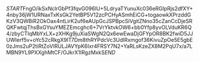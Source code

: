 $START$FngO/ikSxNclrGbPf3fqvG096lU+5LdryaTYunuXc036eRGIpRjs2dfXY+4nby36jW1URNaxTxKsGk2YetBP5V12zcPCHyASmhEiCG+togaowkXPrzddGKzV3QWBiR2OkOax4ntLirK2uf6eAUpGcJSPBpcSiVgitZNno35cZanCcDjeSRQKFwtqjThsBxGYsuYMEZEmcghc6+7VrYktvkOW6+bb0Yfp8yvOLVduKR6Q4/zbyCTIqMbYxLX+zXHKg9juXiaSWgN2Qx6ewEwaDjGFYpOR8BK2fwiD5JJUWIerf5v+oYc52cRkgX9IT7Dm8thRYPdcVc3UdIRxmgof36KivuZpOe5E5gbE0zJms2uP2tiRtZoVIRULJAVYpK6Ixr4FRSY7N2+YaRLsKzeZX8M2PqU7x/a7LMBN9YL9PXXghMtCF/OJkrX1IRgzMxkS$END$